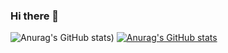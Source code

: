 ### Hi there 👋

<!--
**suhyeon10/suhyeon10** is a ✨ _special_ ✨ repository because its `README.md` (this file) appears on your GitHub profile.

Here are some ideas to get you started:

- 🔭 I’m currently working on ...
- 🌱 I’m currently learning ...
- 👯 I’m looking to collaborate on ...
- 🤔 I’m looking for help with ...
- 💬 Ask me about ...
- 📫 How to reach me: ...
- 😄 Pronouns: ...
- ⚡ Fun fact: ...
-->


![Anurag's GitHub stats](https://github-readme-stats.vercel.app/api?username=suhyeon10&show_icons=true&count_private=true))
[![Anurag's GitHub stats](https://github-readme-stats.vercel.app/api?username=suhyeon10)](https://github.com/anuraghazra/github-readme-stats)
